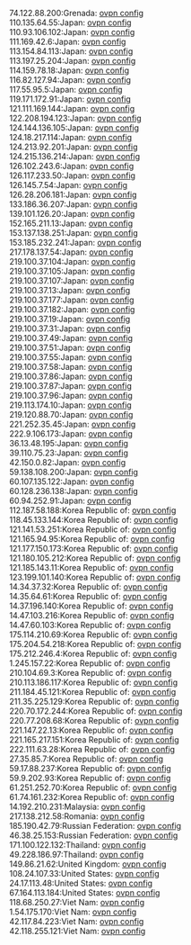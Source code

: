 74.122.88.200:Grenada: [ovpn config](vpn/74_122_88_200.ovpn)  
110.135.64.55:Japan: [ovpn config](vpn/110_135_64_55.ovpn)  
110.93.106.102:Japan: [ovpn config](vpn/110_93_106_102.ovpn)  
111.169.42.6:Japan: [ovpn config](vpn/111_169_42_6.ovpn)  
113.154.84.113:Japan: [ovpn config](vpn/113_154_84_113.ovpn)  
113.197.25.204:Japan: [ovpn config](vpn/113_197_25_204.ovpn)  
114.159.78.18:Japan: [ovpn config](vpn/114_159_78_18.ovpn)  
116.82.127.94:Japan: [ovpn config](vpn/116_82_127_94.ovpn)  
117.55.95.5:Japan: [ovpn config](vpn/117_55_95_5.ovpn)  
119.171.172.91:Japan: [ovpn config](vpn/119_171_172_91.ovpn)  
121.111.169.144:Japan: [ovpn config](vpn/121_111_169_144.ovpn)  
122.208.194.123:Japan: [ovpn config](vpn/122_208_194_123.ovpn)  
124.144.136.105:Japan: [ovpn config](vpn/124_144_136_105.ovpn)  
124.18.217.114:Japan: [ovpn config](vpn/124_18_217_114.ovpn)  
124.213.92.201:Japan: [ovpn config](vpn/124_213_92_201.ovpn)  
124.215.136.214:Japan: [ovpn config](vpn/124_215_136_214.ovpn)  
126.102.243.6:Japan: [ovpn config](vpn/126_102_243_6.ovpn)  
126.117.233.50:Japan: [ovpn config](vpn/126_117_233_50.ovpn)  
126.145.7.54:Japan: [ovpn config](vpn/126_145_7_54.ovpn)  
126.28.206.181:Japan: [ovpn config](vpn/126_28_206_181.ovpn)  
133.186.36.207:Japan: [ovpn config](vpn/133_186_36_207.ovpn)  
139.101.126.20:Japan: [ovpn config](vpn/139_101_126_20.ovpn)  
152.165.211.13:Japan: [ovpn config](vpn/152_165_211_13.ovpn)  
153.137.138.251:Japan: [ovpn config](vpn/153_137_138_251.ovpn)  
153.185.232.241:Japan: [ovpn config](vpn/153_185_232_241.ovpn)  
217.178.137.54:Japan: [ovpn config](vpn/217_178_137_54.ovpn)  
219.100.37.104:Japan: [ovpn config](vpn/219_100_37_104.ovpn)  
219.100.37.105:Japan: [ovpn config](vpn/219_100_37_105.ovpn)  
219.100.37.107:Japan: [ovpn config](vpn/219_100_37_107.ovpn)  
219.100.37.13:Japan: [ovpn config](vpn/219_100_37_13.ovpn)  
219.100.37.177:Japan: [ovpn config](vpn/219_100_37_177.ovpn)  
219.100.37.182:Japan: [ovpn config](vpn/219_100_37_182.ovpn)  
219.100.37.19:Japan: [ovpn config](vpn/219_100_37_19.ovpn)  
219.100.37.31:Japan: [ovpn config](vpn/219_100_37_31.ovpn)  
219.100.37.49:Japan: [ovpn config](vpn/219_100_37_49.ovpn)  
219.100.37.51:Japan: [ovpn config](vpn/219_100_37_51.ovpn)  
219.100.37.55:Japan: [ovpn config](vpn/219_100_37_55.ovpn)  
219.100.37.58:Japan: [ovpn config](vpn/219_100_37_58.ovpn)  
219.100.37.86:Japan: [ovpn config](vpn/219_100_37_86.ovpn)  
219.100.37.87:Japan: [ovpn config](vpn/219_100_37_87.ovpn)  
219.100.37.96:Japan: [ovpn config](vpn/219_100_37_96.ovpn)  
219.113.174.10:Japan: [ovpn config](vpn/219_113_174_10.ovpn)  
219.120.88.70:Japan: [ovpn config](vpn/219_120_88_70.ovpn)  
221.252.35.45:Japan: [ovpn config](vpn/221_252_35_45.ovpn)  
222.9.106.173:Japan: [ovpn config](vpn/222_9_106_173.ovpn)  
36.13.48.195:Japan: [ovpn config](vpn/36_13_48_195.ovpn)  
39.110.75.23:Japan: [ovpn config](vpn/39_110_75_23.ovpn)  
42.150.0.82:Japan: [ovpn config](vpn/42_150_0_82.ovpn)  
59.138.108.200:Japan: [ovpn config](vpn/59_138_108_200.ovpn)  
60.107.135.122:Japan: [ovpn config](vpn/60_107_135_122.ovpn)  
60.128.236.138:Japan: [ovpn config](vpn/60_128_236_138.ovpn)  
60.94.252.91:Japan: [ovpn config](vpn/60_94_252_91.ovpn)  
112.187.58.188:Korea Republic of: [ovpn config](vpn/112_187_58_188.ovpn)  
118.45.133.144:Korea Republic of: [ovpn config](vpn/118_45_133_144.ovpn)  
121.141.53.251:Korea Republic of: [ovpn config](vpn/121_141_53_251.ovpn)  
121.165.94.95:Korea Republic of: [ovpn config](vpn/121_165_94_95.ovpn)  
121.177.150.173:Korea Republic of: [ovpn config](vpn/121_177_150_173.ovpn)  
121.180.105.212:Korea Republic of: [ovpn config](vpn/121_180_105_212.ovpn)  
121.185.143.11:Korea Republic of: [ovpn config](vpn/121_185_143_11.ovpn)  
123.199.101.140:Korea Republic of: [ovpn config](vpn/123_199_101_140.ovpn)  
14.34.37.32:Korea Republic of: [ovpn config](vpn/14_34_37_32.ovpn)  
14.35.64.61:Korea Republic of: [ovpn config](vpn/14_35_64_61.ovpn)  
14.37.196.140:Korea Republic of: [ovpn config](vpn/14_37_196_140.ovpn)  
14.47.103.216:Korea Republic of: [ovpn config](vpn/14_47_103_216.ovpn)  
14.47.60.103:Korea Republic of: [ovpn config](vpn/14_47_60_103.ovpn)  
175.114.210.69:Korea Republic of: [ovpn config](vpn/175_114_210_69.ovpn)  
175.204.54.218:Korea Republic of: [ovpn config](vpn/175_204_54_218.ovpn)  
175.212.246.4:Korea Republic of: [ovpn config](vpn/175_212_246_4.ovpn)  
1.245.157.22:Korea Republic of: [ovpn config](vpn/1_245_157_22.ovpn)  
210.104.69.3:Korea Republic of: [ovpn config](vpn/210_104_69_3.ovpn)  
210.113.186.117:Korea Republic of: [ovpn config](vpn/210_113_186_117.ovpn)  
211.184.45.121:Korea Republic of: [ovpn config](vpn/211_184_45_121.ovpn)  
211.35.225.129:Korea Republic of: [ovpn config](vpn/211_35_225_129.ovpn)  
220.70.172.244:Korea Republic of: [ovpn config](vpn/220_70_172_244.ovpn)  
220.77.208.68:Korea Republic of: [ovpn config](vpn/220_77_208_68.ovpn)  
221.147.22.13:Korea Republic of: [ovpn config](vpn/221_147_22_13.ovpn)  
221.165.217.151:Korea Republic of: [ovpn config](vpn/221_165_217_151.ovpn)  
222.111.63.28:Korea Republic of: [ovpn config](vpn/222_111_63_28.ovpn)  
27.35.85.7:Korea Republic of: [ovpn config](vpn/27_35_85_7.ovpn)  
59.17.88.237:Korea Republic of: [ovpn config](vpn/59_17_88_237.ovpn)  
59.9.202.93:Korea Republic of: [ovpn config](vpn/59_9_202_93.ovpn)  
61.251.252.70:Korea Republic of: [ovpn config](vpn/61_251_252_70.ovpn)  
61.74.161.232:Korea Republic of: [ovpn config](vpn/61_74_161_232.ovpn)  
14.192.210.231:Malaysia: [ovpn config](vpn/14_192_210_231.ovpn)  
217.138.212.58:Romania: [ovpn config](vpn/217_138_212_58.ovpn)  
185.190.42.79:Russian Federation: [ovpn config](vpn/185_190_42_79.ovpn)  
46.38.25.153:Russian Federation: [ovpn config](vpn/46_38_25_153.ovpn)  
171.100.122.132:Thailand: [ovpn config](vpn/171_100_122_132.ovpn)  
49.228.186.97:Thailand: [ovpn config](vpn/49_228_186_97.ovpn)  
149.86.21.62:United Kingdom: [ovpn config](vpn/149_86_21_62.ovpn)  
108.24.107.33:United States: [ovpn config](vpn/108_24_107_33.ovpn)  
24.17.113.48:United States: [ovpn config](vpn/24_17_113_48.ovpn)  
67.164.113.184:United States: [ovpn config](vpn/67_164_113_184.ovpn)  
118.68.250.27:Viet Nam: [ovpn config](vpn/118_68_250_27.ovpn)  
1.54.175.170:Viet Nam: [ovpn config](vpn/1_54_175_170.ovpn)  
42.117.84.223:Viet Nam: [ovpn config](vpn/42_117_84_223.ovpn)  
42.118.255.121:Viet Nam: [ovpn config](vpn/42_118_255_121.ovpn)  
